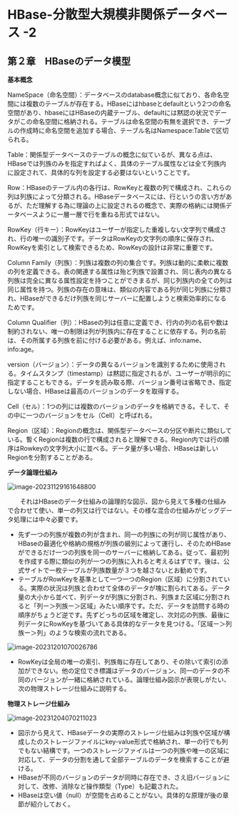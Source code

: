 # HBase-分散型大規模非関係データベース -2

## 第２章　HBaseのデータ模型

**基本概念**

NameSpace（命名空間）：データベースのdatabase概念に似ており、各命名空間には複数のテーブルが存在する。HBaseにはhbaseとdefaultという2つの命名空間があり、hbaseにはHBaseの内蔵テーブル、defaultには黙認の状況でデータがこの命名空間に格納される。テーブルは命名空間の有無を選択でき、テーブルの作成時に命名空間を追加する場合、テーブル名はNamespace:Tableで区切られる。

Table：関係型データベースのテーブルの概念に似ているが、異なる点は、HBaseでは列族のみを指定すればよく、具体のテーブル属性などは全て列族内に設定されて、具体的な列を設定する必要はないということです。

Row：HBaseのテーブル内の各行は、RowKeyと複数の列で構成され、これらの列は列族によって分類される。HBaseデータベースには、行というの言い方があるが、ただ理解する為に理論の上に設定されるの概念で、実際の格納には関係データベースように一層一層で行を重ねる形式ではない。

RowKey（行キー）：RowKeyはユーザーが指定した重複しない文字列で構成され、行の唯一の識別子です。データはRowKeyの文字列の順序に保存され、RowKeyを索引として検索できるため、RowKeyの設計は非常に重要です。

Column Family（列族）：列族は複数の列の集合です。列族は動的に柔軟に複数の列を定義できる。表の関連する属性は殆ど列族で設置され、同じ表内の異なる列族は完全に異なる属性設定を持つことができまるが、同じ列族内の全ての列は同じ属性を持つ。列族の存在の意味は、類似の内容である列が同じ列族に分類され、HBaseができるだけ列族を同じサーバーに配置しようと検索効率的になるためです。

Column Qualifier（列）：HBaseの列は任意に定義でき、行内の列の名前や数は制約されない、唯一の制限は列が列族内に存在することに依存する。列の名前は、その所属する列族を前に付ける必要がある。例えば、info:name、info:age。

version（バージョン）：データの異なるバージョンを識別するために使用される。タイムスタンプ（timestamp）は黙認に指定されるが、ユーザーが明示的に指定することもできる。データを読み取る際、バージョン番号は省略でき、指定しない場合、HBaseは最高のバージョンのデータを取得する。

Cell（セル）：1つの列には複数のバージョンのデータを格納できる。そして、その中に一つのバージョンをセル（Cell）と呼ばれる。

Region（区域）：Regionの概念は、関係型データベースの分区や断片に類似している。暫くRegionは複数の行で構成されると理解できる。Region内では行の順序はRowkeyの文字列大小に並べる。データ量が多い場合、HBaseは新しいRegionを分割することがある。

**データ論理仕組み**

![image-20231129161648800](D:\OneDrive\picture\Typora\image-20231129161648800.png)

　　それはHBaseのデータ仕組みの論理的な図示、図から見えて多種の仕組みで合わせて使い、単一の列又は行ではない。その様な混合の仕組みがビッグデータ処理には中々必要です。

- 先ず一つの列族が複数の列が含まれ、同一の列族にの列が同じ属性があり、HBaseの最適化や格納の規格が列族の級別によって運行し、そのためHBaseができるだけ一つの列族を同一のサーバーに格納してある。従って、最初列を作成する際に類似の列が一つの列族に入れると考えるはずです。後は、公式サイトで一枚テーブルが列族数量が３つを越さないとお勧めです。
- テーブルがRowKeyを基準として一つ一つのRegion（区域）に分割されている。実際の状況は列族と合わせて全体のデータが塊に割られてある。データ量の大小から並べて、列データが列族に分割され、列族また区域に分割されると「列ー＞列族ー＞区域」みたい順序です。ただ、データを訪問する時の順序がちょうど逆です。先ずどっちの区域を確定し、次対応の列族、最後に列データにRowKeyを基づいてある具体的なデータを見つける。「区域ー＞列族ー＞列」のような検索の流れである。

![image-20231201070026786](D:\OneDrive\picture\Typora\image-20231201070026786.png)

- RowKeyは全局の唯一の索引、列族毎に存在してあり、その除いて索引の添加ができない。他の定位でき標識はデータのバージョン、同一のデータの不同のバージョンが一緒に格納されている。論理仕組み図示が表現しがたい、次の物理ストレージ仕組みに説明する。

**物理ストレージ仕組み**

![image-20231204070211023](D:\OneDrive\picture\Typora\image-20231204070211023.png)

- 図示から見えて、HBaseデータの実際のストレージ仕組みは列族や区域が構成したのストレージファイルにkey-value形式で格納され、単一の行でも列でもない結構です。一つのストレージファイルは一つの列族や唯一の区域に対応して、データの分割を通して全部テーブルのデータを検索することが避ける。
- HBaseが不同のバージョンのデータが同時に存在でき、さえ旧バージョンに対して、改修、消除など操作類型（Type）も記載された。
- HBaseは空い値（null）が空間を占めることがない。具体的な原理が後の章節が紹介しておく。